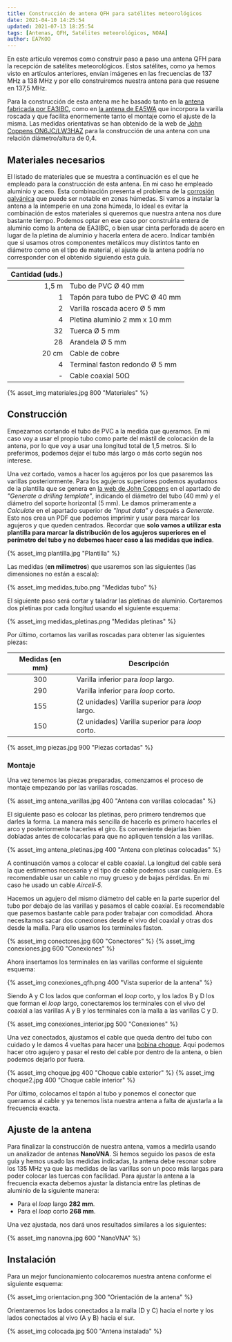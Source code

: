 ```yaml
---
title: Construcción de antena QFH para satélites meteorológicos
date: 2021-04-10 14:25:54
updated: 2021-07-13 18:25:54
tags: [Antenas, QFH, Satélites meteorológicos, NOAA]
author: EA7KOO
---
```


En este artículo veremos como construir paso a paso una antena QFH para la recepción de satélites meteorológicos. Estos satélites, como ya hemos visto en artículos anteriores, envían imágenes en las frecuencias de 137 MHz a 138 MHz y por ello construiremos nuestra antena para que resuene en 137,5 MHz.

<!-- more -->

Para la construcción de esta antena me he basado tanto en la [antena fabricada por EA3IBC](https://twitter.com/ea3ibc/status/1061292310783295488), como en [la antena de EA5WA](https://www.ea5wa.com/antenas/antena-qfh) que incorpora la varilla roscada y que facilita enormemente tanto el montaje como el ajuste de la misma.
Las medidas orientativas se han obtenido de la web de [John Coppens ON6JC/LW3HAZ](http://jcoppens.com/) para la construcción de una antena con una relación diámetro/altura de 0,4.

## Materiales necesarios

El listado de materiales que se muestra a continuación es el que he empleado para la construcción de esta antena. En mi caso he empleado  aluminio y acero. Esta combinación presenta el problema de la [corrosión galvánica](https://es.wikipedia.org/wiki/Corrosi%C3%B3n_galv%C3%A1nica) que puede ser notable en zonas húmedas. Si vamos a instalar la antena a la intemperie en una zona húmeda, lo ideal es evitar la combinación de estos materiales si queremos que nuestra antena nos dure bastante tiempo. Podemos optar en ese caso por construirla entera de aluminio como la antena de EA3IBC, o bien usar cinta perforada de acero en lugar de la pletina de aluminio y hacerla entera de acero.
Indicar también que si usamos otros componentes metálicos muy distintos tanto en diámetro como en el tipo de material, el ajuste de la antena podría no corresponder con el obtenido siguiendo esta guía.

| Cantidad (uds.) | |
|-:|-|
| 1,5 m | Tubo de PVC Ø 40 mm |
| 1 | Tapón para tubo de PVC Ø 40 mm |
| 2 | Varilla roscada acero Ø 5 mm |
| 4 | Pletina aluminio 2 mm x 10 mm |
| 32 | Tuerca Ø 5 mm |
| 28 | Arandela Ø 5 mm |
| 20 cm | Cable de cobre |
| 4 | Terminal faston redondo Ø 5 mm |
| - | Cable coaxial 50Ω |

{% asset_img materiales.jpg 800 "Materiales" %}

## Construcción

Empezamos cortando el tubo de PVC a la medida que queramos. En mi caso voy a usar el propio tubo como parte del mástil de colocación de la antena, por lo que voy a usar una longitud total de 1,5 metros. Si lo preferimos, podemos dejar el tubo más largo o más corto según nos interese.

Una vez cortado, vamos a hacer los agujeros por los que pasaremos las varillas posteriormente.
Para los agujeros superiores podemos ayudarnos de la plantilla que se genera en [la web de John Coppens](http://jcoppens.com/ant/qfh/calc.en.php) en el apartado de _"Generate a drilling template"_, indicando el diámetro del tubo (40 mm) y el diámetro del soporte horizontal (5 mm).
Le damos primeramente a _Calculate_ en el apartado superior de _"Input data"_ y después a _Generate_. Esto nos crea un PDF que podemos imprimir y usar para marcar los agujeros y que queden centrados. Recordar que **solo vamos a utilizar esta plantilla para marcar la distribución de los agujeros superiores en el perímetro del tubo y no debemos hacer caso a las medidas que indica**.

{% asset_img plantilla.jpg "Plantilla" %}

Las medidas (**en milímetros**) que usaremos son las siguientes (las dimensiones no están a escala):

{% asset_img medidas_tubo.png "Medidas tubo" %}


El siguiente paso será cortar y taladrar las pletinas de aluminio. Cortaremos dos pletinas por cada longitud usando el siguiente esquema:

{% asset_img medidas_pletinas.png "Medidas pletinas" %}

Por último, cortamos las varillas roscadas para obtener las siguientes piezas:

| Medidas (en mm) | Descripción |
|:-:|-|
| 300 | Varilla inferior para _loop_ largo. |
| 290 | Varilla inferior para _loop_ corto. |
| 155 | (2 unidades) Varilla superior para _loop_ largo. |
| 150 | (2 unidades) Varilla superior para _loop_ corto. |

{% asset_img piezas.jpg 900 "Piezas cortadas" %}

### Montaje

Una vez tenemos las piezas preparadas, comenzamos el proceso de montaje empezando por las varillas roscadas.

{% asset_img antena_varillas.jpg 400 "Antena con varillas colocadas" %}

El siguiente paso es colocar las pletinas, pero primero tendremos que darles la forma. La manera más sencilla de hacerlo es primero hacerles el arco y posteriormente hacerles el giro. Es conveniente dejarlas bien dobladas antes de colocarlas para que no apliquen tensión a las varillas.

{% asset_img antena_pletinas.jpg 400 "Antena con pletinas colocadas" %}

A continuación vamos a colocar el cable coaxial. La longitud del cable será la que estimemos necesaria y el tipo de cable podemos usar cualquiera. Es recomendable usar un cable no muy grueso y de bajas pérdidas. En mi caso he usado un cable _Aircell-5_.

Hacemos un agujero del mismo diámetro del cable en la parte superior del tubo por debajo de las varillas y pasamos el cable coaxial. Es recomendable que pasemos bastante cable para poder trabajar con comodidad.
Ahora necesitamos sacar dos conexiones desde el vivo del coaxial y otras dos desde la malla. Para ello usamos los terminales faston.

{% asset_img conectores.jpg 600 "Conectores" %}
{% asset_img conexiones.jpg 600 "Conexiones" %}

Ahora insertamos los terminales en las varillas conforme el siguiente esquema:

{% asset_img conexiones_qfh.png 400 "Vista superior de la antena" %}

Siendo A y C los lados que conforman el _loop_ corto, y los lados B y D los que forman el _loop_ largo, conectaremos los terminales con el vivo del coaxial a las varillas A y B y los terminales con la malla a las varillas C y D.

{% asset_img conexiones_interior.jpg 500 "Conexiones" %}

Una vez conectados, ajustamos el cable que queda dentro del tubo con cuidado y le damos 4 vueltas para hacer una [bobina choque](https://es.wikipedia.org/wiki/Bobina_de_choque). Aquí podemos hacer otro agujero y pasar el resto del cable por dentro de la antena, o bien podemos dejarlo por fuera.

{% asset_img choque.jpg 400 "Choque cable exterior" %}
{% asset_img choque2.jpg 400 "Choque cable interior" %}

Por último, colocamos el tapón al tubo y ponemos el conector que queramos al cable y ya tenemos lista nuestra antena a falta de ajustarla a la frecuencia exacta.

## Ajuste de la antena

Para finalizar la construcción de nuestra antena, vamos a medirla usando un analizador de antenas **NanoVNA**. Si hemos seguido los pasos de esta guía y hemos usado las medidas indicadas, la antena debe resonar sobre los 135 MHz ya que las medidas de las varillas son un poco más largas para poder colocar las tuercas con facilidad. Para ajustar la antena a la frecuencia exacta debemos ajustar la distancia entre las pletinas de aluminio de la siguiente manera:

- Para el _loop_ largo **282 mm**.
- Para el _loop_ corto **268 mm**.

Una vez ajustada, nos dará unos resultados similares a los siguientes:

{% asset_img nanovna.jpg 600 "NanoVNA" %}

## Instalación

Para un mejor funcionamiento colocaremos nuestra antena conforme el siguiente esquema:

{% asset_img orientacion.png 300 "Orientación de la antena" %}

Orientaremos los lados conectados a la malla (D y C) hacia el norte y los lados conectados al vivo (A y B) hacia el sur.

{% asset_img colocada.jpg 500 "Antena instalada" %}

